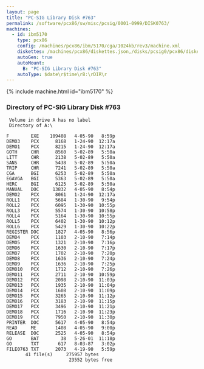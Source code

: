 ```yaml
---
layout: page
title: "PC-SIG Library Disk #763"
permalink: /software/pcx86/sw/misc/pcsig/0001-0999/DISK0763/
machines:
  - id: ibm5170
    type: pcx86
    config: /machines/pcx86/ibm/5170/cga/1024kb/rev3/machine.xml
    diskettes: /machines/pcx86/diskettes.json,/disks/pcsig0/pcx86/diskettes.json
    autoGen: true
    autoMount:
      B: "PC-SIG Library Disk #763"
    autoType: $date\r$time\rB:\rDIR\r
---
```


{% include machine.html id="ibm5170" %}

### Directory of PC-SIG Library Disk #763

     Volume in drive A has no label
     Directory of A:\

    F        EXE    109408   4-05-90   8:59p
    DEMO3    PCX      8168   1-24-90  12:17a
    DEMO1    PCX      8215   1-24-90  12:17a
    GOTH     CHR      8560   5-02-89   5:50a
    LITT     CHR      2138   5-02-89   5:50a
    SANS     CHR      5438   5-02-89   5:50a
    TRIP     CHR      7241   5-02-89   5:50a
    CGA      BGI      6253   5-02-89   5:50a
    EGAVGA   BGI      5363   5-02-89   5:50a
    HERC     BGI      6125   5-02-89   5:50a
    MANUAL   DOC     13832   4-05-90   8:54p
    DEMO2    PCX      8061   1-24-90  12:17a
    ROLL1    PCX      5684   1-30-90   9:54p
    ROLL2    PCX      6095   1-30-90  10:55p
    ROLL3    PCX      5574   1-30-90  10:58p
    ROLL4    PCX      5164   1-30-90  10:55p
    ROLL5    PCX      6402   1-30-90  10:12p
    ROLL6    PCX      5429   1-30-90  10:22p
    REGISTER DOC      1827   4-05-90   8:56p
    DEMO4    PCX      1103   2-10-90   7:14p
    DEMO5    PCX      1321   2-10-90   7:16p
    DEMO6    PCX      1630   2-10-90   7:17p
    DEMO7    PCX      1702   2-10-90   7:20p
    DEMO8    PCX      1636   2-10-90   7:24p
    DEMO9    PCX      1636   2-10-90   7:25p
    DEMO10   PCX      1712   2-10-90   7:26p
    DEMO11   PCX      2711   2-10-90  10:59p
    DEMO12   PCX      2098   2-10-90  11:03p
    DEMO13   PCX      1935   2-10-90  11:04p
    DEMO14   PCX      1608   2-10-90  11:09p
    DEMO15   PCX      3265   2-10-90  11:12p
    DEMO16   PCX      3183   2-10-90  11:15p
    DEMO17   PCX      3496   2-10-90  11:21p
    DEMO18   PCX      1716   2-10-90  11:23p
    DEMO19   PCX      7950   2-10-90  11:30p
    PRINTER  DOC      5617   4-05-90   8:54p
    READ     ME       1408   4-05-90   9:00p
    RELEASE  DOC      2525   4-05-90   8:54p
    GO       BAT        38   5-26-01  11:18p
    GO       TXT       617   8-03-87   3:02p
    FILE0763 TXT      2073   4-19-90   5:59p
           41 file(s)     275957 bytes
                           23552 bytes free
